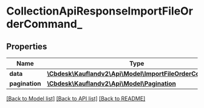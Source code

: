 # CollectionApiResponseImportFileOrderCommand_

## Properties
Name | Type | Description | Notes
------------ | ------------- | ------------- | -------------
**data** | [**\Cbdesk\Kauflandv2\Api\Model\ImportFileOrderCommand[]**](ImportFileOrderCommand.md) |  | 
**pagination** | [**\Cbdesk\Kauflandv2\Api\Model\Pagination**](Pagination.md) |  | [optional] 

[[Back to Model list]](../../README.md#documentation-for-models) [[Back to API list]](../../README.md#documentation-for-api-endpoints) [[Back to README]](../../README.md)

